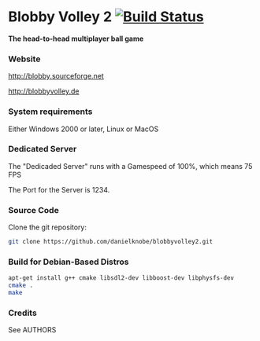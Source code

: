 # Blobby Volley 2 [![Build Status](https://travis-ci.org/danielknobe/blobbyvolley2.svg?branch=master)](https://travis-ci.org/danielknobe/blobbyvolley2)
**The head-to-head multiplayer ball game**

### Website
 http://blobby.sourceforge.net
 
 http://blobbyvolley.de

### System requirements
Either Windows 2000 or later, Linux or MacOS

### Dedicated Server
The "Dedicaded Server" runs with a Gamespeed of 100%, which means 75 FPS

The Port for the Server is 1234.

### Source Code
Clone the git repository:
```bash
git clone https://github.com/danielknobe/blobbyvolley2.git
```

### Build for Debian-Based Distros
```bash
apt-get install g++ cmake libsdl2-dev libboost-dev libphysfs-dev
cmake .
make
```

### Credits
See AUTHORS
